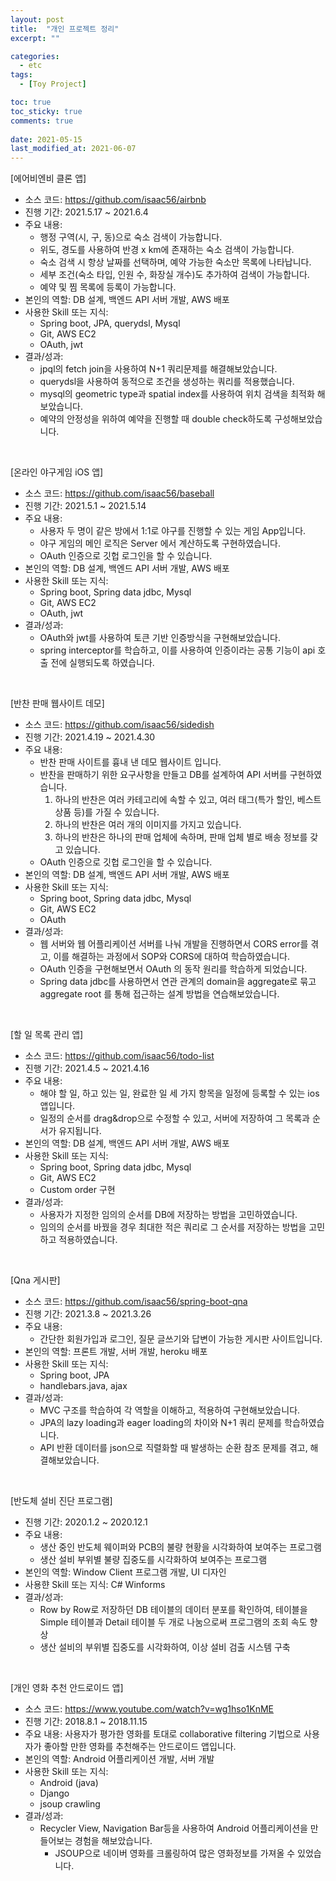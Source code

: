 ```yaml
---
layout: post
title:  "개인 프로젝트 정리"
excerpt: ""

categories:
  - etc
tags:
  - [Toy Project]

toc: true
toc_sticky: true
comments: true
 
date: 2021-05-15
last_modified_at: 2021-06-07
---
```

[에어비엔비 클론 앱]

- 소스 코드: https://github.com/isaac56/airbnb
- 진행 기간: 2021.5.17 ~ 2021.6.4
- 주요 내용:
  - 행정 구역(시, 구, 동)으로 숙소 검색이 가능합니다.
  - 위도, 경도를 사용하여 반경 x km에 존재하는 숙소 검색이 가능합니다.
  - 숙소 검색 시 항상 날짜를 선택하며, 예약 가능한 숙소만 목록에 나타납니다.
  - 세부 조건(숙소 타입, 인원 수, 화장실 개수)도 추가하여 검색이 가능합니다.
  - 예약 및 찜 목록에 등록이 가능합니다.
- 본인의 역할: DB 설계, 백엔드 API 서버 개발, AWS 배포
- 사용한 Skill 또는 지식:
  - Spring boot, JPA, querydsl, Mysql
  - Git, AWS EC2
  - OAuth, jwt
- 결과/성과:
  - jpql의 fetch join을 사용하여 N+1 쿼리문제를 해결해보았습니다.
  - querydsl을 사용하여 동적으로 조건을 생성하는 쿼리를 적용했습니다.
  - mysql의 geometric type과 spatial index를 사용하여 위치 검색을 최적화 해보았습니다.
  - 예약의 안정성을 위하여 예약을 진행할 때 double check하도록 구성해보았습니다.

<br>

[온라인 야구게임 iOS 앱]

- 소스 코드: https://github.com/isaac56/baseball
- 진행 기간: 2021.5.1 ~ 2021.5.14
- 주요 내용:
  - 사용자 두 명이 같은 방에서 1:1로 야구를 진행할 수 있는 게임 App입니다.
  - 야구 게임의 메인 로직은 Server 에서 계산하도록 구현하였습니다.
  - OAuth 인증으로 깃헙 로그인을 할 수 있습니다.
- 본인의 역할: DB 설계, 백엔드 API 서버 개발, AWS 배포
- 사용한 Skill 또는 지식:
  - Spring boot, Spring data jdbc, Mysql
  - Git, AWS EC2
  - OAuth, jwt
- 결과/성과:
  - OAuth와 jwt를 사용하여 토큰 기반 인증방식을 구현해보았습니다.
  - spring interceptor를 학습하고, 이를 사용하여 인증이라는 공통 기능이 api 호출 전에 실행되도록 하였습니다.

<br>

[반찬 판매 웹사이트 데모]

- 소스 코드: https://github.com/isaac56/sidedish
- 진행 기간: 2021.4.19 ~ 2021.4.30
- 주요 내용:
  - 반찬 판매 사이트를 흉내 낸 데모 웹사이트 입니다.
  - 반찬을 판매하기 위한 요구사항을 만들고 DB를 설계하여 API 서버를 구현하였습니다.
    1. 하나의 반찬은 여러 카테고리에 속할 수 있고, 여러 태그(특가 할인, 베스트 상품 등)를 가질 수 있습니다.
    2. 하나의 반찬은 여러 개의 이미지를 가지고 있습니다.
    3. 하나의 반찬은 하나의 판매 업체에 속하며, 판매 업체 별로 배송 정보를 갖고 있습니다.
  - OAuth 인증으로 깃헙 로그인을 할 수 있습니다.
- 본인의 역할: DB 설계, 백엔드 API 서버 개발, AWS 배포
- 사용한 Skill 또는 지식:
  - Spring boot, Spring data jdbc, Mysql
  - Git, AWS EC2
  - OAuth
- 결과/성과:
  - 웹 서버와 웹 어플리케이션 서버를 나눠 개발을 진행하면서 CORS error를 겪고, 이를 해결하는 과정에서 SOP와 CORS에 대하여 학습하였습니다.
  - OAuth 인증을 구현해보면서 OAuth 의 동작 원리를 학습하게 되었습니다.
  - Spring data jdbc를 사용하면서 연관 관계의 domain을 aggregate로 묶고 aggregate root 를 통해 접근하는 설계 방법을 연습해보았습니다.

<br>

[할 일 목록 관리 앱]

- 소스 코드: https://github.com/isaac56/todo-list
- 진행 기간: 2021.4.5 ~ 2021.4.16
- 주요 내용:
  - 해야 할 일, 하고 있는 일, 완료한 일 세 가지 항목을 일정에 등록할 수 있는 ios 앱입니다.
  - 일정의 순서를 drag&drop으로 수정할 수 있고, 서버에 저장하여 그 목록과 순서가 유지됩니다.
- 본인의 역할: DB 설계, 백엔드 API 서버 개발, AWS 배포
- 사용한 Skill 또는 지식:
  - Spring boot, Spring data jdbc, Mysql
  - Git, AWS EC2
  - Custom order 구현
- 결과/성과:
  - 사용자가 지정한 임의의 순서를 DB에 저장하는 방법을 고민하였습니다.
  - 임의의 순서를 바꿨을 경우 최대한 적은 쿼리로 그 순서를 저장하는 방법을 고민하고 적용하였습니다.

<br>

[Qna 게시판]

- 소스 코드: https://github.com/isaac56/spring-boot-qna
- 진행 기간: 2021.3.8 ~ 2021.3.26
- 주요 내용:
  - 간단한 회원가입과 로그인, 질문 글쓰기와 답변이 가능한 게시판 사이트입니다.
- 본인의 역할: 프론트 개발, 서버 개발, heroku 배포
- 사용한 Skill 또는 지식:
  - Spring boot, JPA
  - handlebars.java, ajax
- 결과/성과:
  - MVC 구조를 학습하여 각 역할을 이해하고, 적용하여 구현해보았습니다.
  - JPA의 lazy loading과 eager loading의 차이와 N+1 쿼리 문제를 학습하였습니다.
  - API 반환 데이터를 json으로 직렬화할 때 발생하는 순환 참조 문제를 겪고, 해결해보았습니다.

<br>

[반도체 설비 진단 프로그램]

- 진행 기간: 2020.1.2 ~ 2020.12.1
- 주요 내용:
  - 생산 중인 반도체 웨이퍼와 PCB의 불량 현황을 시각화하여 보여주는 프로그램
  - 생산 설비 부위별 불량 집중도를 시각화하여 보여주는 프로그램
- 본인의 역할: Window Client 프로그램 개발, UI 디자인
- 사용햔 Skill 또는 지식: C# Winforms
- 결과/성과:
  - Row by Row로 저장하던 DB 테이블의 데이터 분포를 확인하여, 테이블을 Simple 테이블과 Detail 테이블 두 개로 나눔으로써 프로그램의 조회 속도 향상
  - 생산 설비의 부위별 집중도를 시각화하여, 이상 설비 검출 시스템 구축

<br>

[개인 영화 추천 안드로이드 앱]

- 소스 코드: https://www.youtube.com/watch?v=wg1hso1KnME
- 진행 기간: 2018.8.1 ~ 2018.11.15
- 주요 내용: 사용자가 평가한 영화를 토대로 collaborative filtering 기법으로 사용자가 좋아할 만한 영화를 추천해주는 안드로이드 앱입니다.
- 본인의 역할: Android 어플리케이션 개발, 서버 개발
- 사용한 Skill 또는 지식:
  - Android (java)
  - Django
  - jsoup crawling
- 결과/성과:
  - Recycler View, Navigation Bar등을 사용하여 Android 어플리케이션을 만들어보는 경험을 해보았습니다.
    - JSOUP으로 네이버 영화를 크롤링하여 많은 영화정보를 가져올 수 있었습니다.